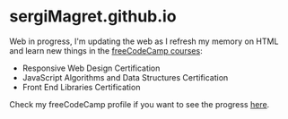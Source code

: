 # sergiMagret.github.io

Web in progress, I'm updating the web as I refresh my memory on HTML and learn new things in the [freeCodeCamp courses](https://www.freecodecamp.org/learn):
- Responsive Web Design Certification
- JavaScript Algorithms and Data Structures Certification
- Front End Libraries Certification

Check my freeCodeCamp profile if you want to see the progress [here](https://www.freecodecamp.org/fccd1b93dbf-075b-493e-9c20-88ae0556818a).
